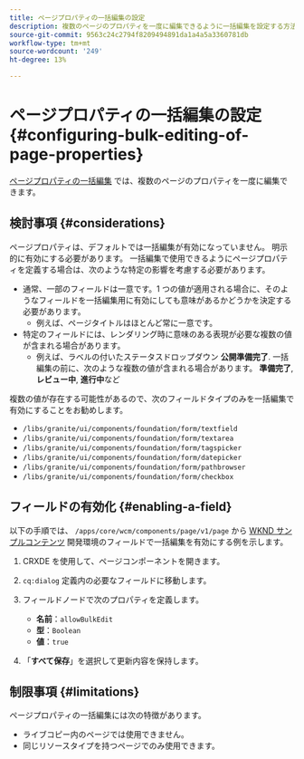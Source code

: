 ```yaml
---
title: ページプロパティの一括編集の設定
description: 複数のページのプロパティを一度に編集できるように一括編集を設定する方法を説明します。
source-git-commit: 9563c24c2794f8209494891da1a4a5a3360781db
workflow-type: tm+mt
source-wordcount: '249'
ht-degree: 13%

---
```



# ページプロパティの一括編集の設定 {#configuring-bulk-editing-of-page-properties}

[ページプロパティの一括編集](/help/sites-cloud/authoring/fundamentals/page-properties.md#from-the-sites-console-multiple-pages) では、複数のページのプロパティを一度に編集できます。

## 検討事項 {#considerations}

ページプロパティは、デフォルトでは一括編集が有効になっていません。 明示的に有効にする必要があります。 一括編集で使用できるようにページプロパティを定義する場合は、次のような特定の影響を考慮する必要があります。

* 通常、一部のフィールドは一意です。1 つの値が適用される場合に、そのようなフィールドを一括編集用に有効にしても意味があるかどうかを決定する必要があります。
   * 例えば、ページタイトルはほとんど常に一意です。
* 特定のフィールドには、レンダリング時に意味のある表現が必要な複数の値が含まれる場合があります。
   * 例えば、ラベルの付いたステータスドロップダウン **公開準備完了**. 一括編集の前に、次のような複数の値が含まれる場合があります。 **準備完了**, **レビュー中**, **進行中**&#x200B;など

複数の値が存在する可能性があるので、次のフィールドタイプのみを一括編集で有効にすることをお勧めします。

* `/libs/granite/ui/components/foundation/form/textfield`
* `/libs/granite/ui/components/foundation/form/textarea`
* `/libs/granite/ui/components/foundation/form/tagspicker`
* `/libs/granite/ui/components/foundation/form/datepicker`
* `/libs/granite/ui/components/foundation/form/pathbrowser`
* `/libs/granite/ui/components/foundation/form/checkbox`

## フィールドの有効化 {#enabling-a-field}

以下の手順では、 `/apps/core/wcm/components/page/v1/page` から [WKND サンプルコンテンツ](/help/implementing/developing/introduction/develop-wknd-tutorial.md) 開発環境のフィールドで一括編集を有効にする例を示します。

1. CRXDE を使用して、ページコンポーネントを開きます。
1. `cq:dialog` 定義内の必要なフィールドに移動します。
1. フィールドノードで次のプロパティを定義します。

   * **名前**：`allowBulkEdit`
   * **型**：`Boolean`
   * **値**：`true`

1. 「**すべて保存**」を選択して更新内容を保持します。

## 制限事項 {#limitations}

ページプロパティの一括編集には次の特徴があります。

* ライブコピー内のページでは使用できません。
* 同じリソースタイプを持つページでのみ使用できます。
